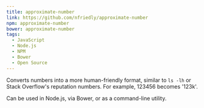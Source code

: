 ```yaml
---
title: approximate-number
link: https://github.com/nfriedly/approximate-number
npm: approximate-number
bower: approximate-number
tags:
  - JavaScript
  - Node.js
  - NPM
  - Bower
  - Open Source
---
```


Converts numbers into a more human-friendly format, similar to `ls -lh` or Stack Overflow's reputation numbers. For example, 123456 becomes '123k'. 

Can be used in Node.js, via Bower, or as a command-line utility.